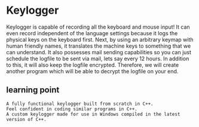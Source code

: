 # Keylogger
  Keylogger is capable of recording all the keyboard and mouse input! It can even record independent of the language settings because it logs the physical keys on the keyboard first. Next, by using an arbitrary keymap with human friendly names, it translates the machine keys to something that we can understand. It also possesses mail sending capabilities so you can just schedule the logfile to be sent via mail, lets say every 12 hours. In addition to this, it will also keep the logfile encrypted. Therefore, we will create another program which will be able to decrypt the logfile on your end.

## learning point
    A fully functional keylogger built from scratch in C++.
    Feel confident in coding similar programs in C++.
    A custom keylogger made for use in Windows compiled in the latest version of C++.
